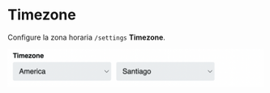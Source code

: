 # Timezone

Configure la zona horaria `/settings` **Timezone**.

![timezone](../../src/manual/settings/account/timezone.png)